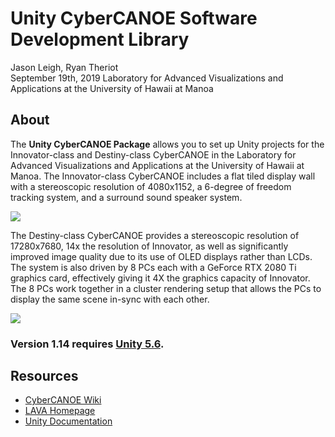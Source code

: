 # Unity CyberCANOE Software Development Library 

Jason Leigh, Ryan Theriot  
September 19th, 2019
Laboratory for Advanced Visualizations and Applications at the University of Hawaii at Manoa  

## About  
The **Unity CyberCANOE Package** allows you to set up Unity projects for the Innovator-class and Destiny-class CyberCANOE in the Laboratory for Advanced Visualizations and Applications at the University of Hawaii at Manoa. The Innovator-class CyberCANOE includes a flat tiled display wall with a stereoscopic resolution of 4080x1152, a 6-degree of freedom tracking system, and a surround sound speaker system.  

<img src="https://github.com/uhmlavalab/CyberCANOE/wiki/images/innovator.png"/>

The Destiny-class CyberCANOE provides a stereoscopic resolution of 17280x7680, 14x the resolution of Innovator, as well as significantly improved image quality due to its use of OLED displays rather than LCDs. The system is also driven by 8 PCs each with a GeForce RTX 2080 Ti graphics card, effectively giving it 4X the graphics capacity of Innovator. The 8 PCs work together in a cluster rendering setup that allows the PCs to display the same scene in-sync with each other. 

<img src="https://github.com/uhmlavalab/CyberCANOE/wiki/images/destiny.png"/>

### Version 1.14 requires [**Unity 5.6**](https://unity3d.com/get-unity/download/archive).

## Resources

* [CyberCANOE Wiki](https://github.com/uhmlavalab/CyberCANOE/wiki)
* [LAVA Homepage](http://lava.manoa.hawaii.edu/)  
* [Unity Documentation](https://docs.unity3d.com/Manual/index.html)  

